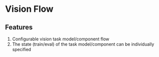 # Vision Flow

## Features
1. Configurable vision task model/component flow
2. The state (train/eval) of the task model/component can be individually specified